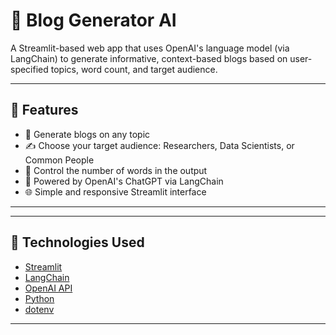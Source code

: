 # 📝 Blog Generator AI

A Streamlit-based web app that uses OpenAI's language model (via LangChain) to generate informative, context-based blogs based on user-specified topics, word count, and target audience.

---

## 🚀 Features

- 📌 Generate blogs on any topic
- ✍️ Choose your target audience: Researchers, Data Scientists, or Common People
- 📏 Control the number of words in the output
- 🤖 Powered by OpenAI's ChatGPT via LangChain
- 🌐 Simple and responsive Streamlit interface

---

---

## 🧠 Technologies Used

- [Streamlit](https://streamlit.io/)
- [LangChain](https://www.langchain.com/)
- [OpenAI API](https://openai.com/)
- [Python](https://www.python.org/)
- [dotenv](https://pypi.org/project/python-dotenv/)

---
